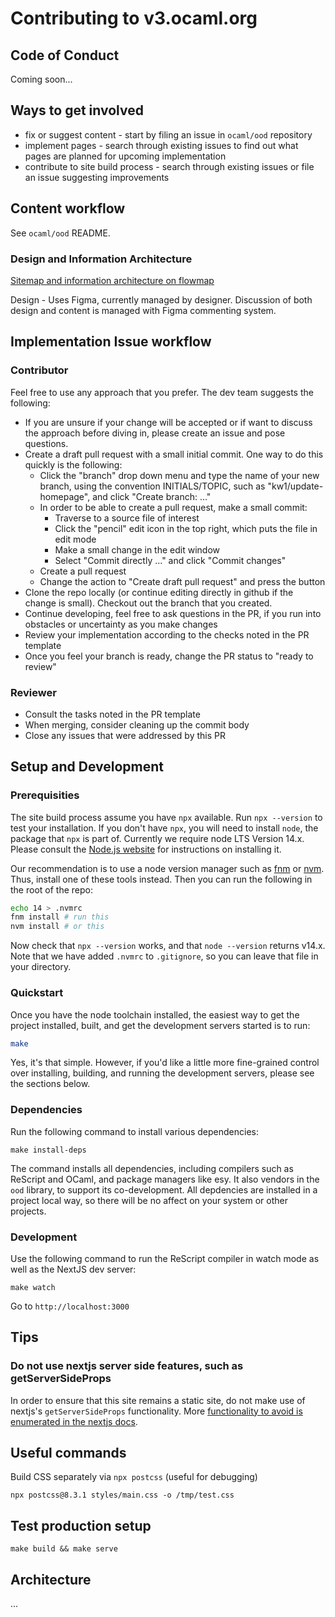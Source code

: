 # Contributing to v3.ocaml.org

## Code of Conduct

Coming soon...

## Ways to get involved

- fix or suggest content - start by filing an issue in `ocaml/ood` repository
- implement pages - search through existing issues to find out what pages are planned for upcoming implementation
- contribute to site build process - search through existing issues or file an issue suggesting improvements

## Content workflow

See `ocaml/ood` README.

### Design and Information Architecture

[Sitemap and information architecture on flowmap](https://app.flowmapp.com/share/6e5eeb4573f9e110ac779691fee85422/sitemap/)

Design - Uses Figma, currently managed by designer. Discussion of both design and content is managed with Figma commenting system.

## Implementation Issue workflow

### Contributor

Feel free to use any approach that you prefer. The dev team
suggests the following:

- If you are unsure if your change will be accepted or if want to discuss the
  approach before diving in, please create an issue and pose questions.
- Create a draft pull request with a small initial commit. One way to do this quickly is the following:
  - Click the "branch" drop down menu and type the name of your new branch, using the convention INITIALS/TOPIC, such as "kw1/update-homepage", and click "Create branch: ..."
  - In order to be able to create a pull request, make a small commit:
    - Traverse to a source file of interest
    - Click the "pencil" edit icon in the top right, which puts the file in edit mode
    - Make a small change in the edit window
    - Select "Commit directly ..." and click "Commit changes"
  - Create a pull request
  - Change the action to "Create draft pull request" and press the button
- Clone the repo locally (or continue editing directly in github if the change is small). Checkout
  out the branch that you created.
- Continue developing, feel free to ask questions in
  the PR, if you run into obstacles or uncertainty as you make changes
- Review your implementation according to the checks noted in the PR template
- Once you feel your branch is ready, change the PR status to "ready to review"

### Reviewer

- Consult the tasks noted in the PR template
- When merging, consider cleaning up the commit body
- Close any issues that were addressed by this PR

## Setup and Development

### Prerequisities

The site build process assume you have `npx` available. Run `npx --version` to test your installation. If you don't have `npx`, you will need to install `node`, the package that `npx` is part of. Currently we require node LTS Version 14.x. Please consult the [Node.js website](https://nodejs.org) for instructions on installing it.

Our recommendation is to use a node version manager such as [fnm](https://github.com/Schniz/fnm) or [nvm](https://github.com/nvm-sh/nvm). Thus, install one of these tools instead. Then you can run the following in the root of the repo:

```bash
echo 14 > .nvmrc
fnm install # run this
nvm install # or this
```

Now check that `npx --version` works, and that `node --version` returns v14.x. Note that we have added `.nvmrc` to `.gitignore`, so you can leave that file in your directory.


### Quickstart

Once you have the node toolchain installed, the easiest way to get the project installed, built, and get the development servers started is to run:

```bash
make
```

Yes, it's that simple. However, if you'd like a little more fine-grained control over installing, building, and running the development servers, please see the sections below.

### Dependencies

Run the following command to install various dependencies:

```
make install-deps
```

The command installs all dependencies, including compilers such as ReScript and OCaml, and package managers like esy. It also vendors in the `ood` library, to support its co-development. All depdencies are installed in a project local way, so there will be no affect on your system or other projects.

### Development

Use the following command to run the ReScript compiler in watch mode as well as the NextJS dev server:

```
make watch
```

Go to `http://localhost:3000`

## Tips

### Do not use nextjs server side features, such as getServerSideProps

In order to ensure that this site remains a static site, do not make use of nextjs's
`getServerSideProps` functionality. More [functionality to avoid is enumerated in the nextjs docs](https://nextjs.org/docs/advanced-features/static-html-export#caveats).

## Useful commands

Build CSS separately via `npx postcss` (useful for debugging)

```
npx postcss@8.3.1 styles/main.css -o /tmp/test.css
```

## Test production setup

```
make build && make serve
```

## Architecture

...

